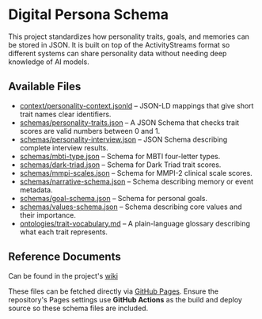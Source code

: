 # Digital Persona Schema

This project standardizes how personality traits, goals, and memories can be stored in JSON. It is built on top of the ActivityStreams format so different systems can share personality data without needing deep knowledge of AI models.

## Available Files

- [context/personality-context.jsonld](schema/context/personality-context.jsonld) – JSON-LD mappings that give short trait names clear identifiers.
- [schemas/personality-traits.json](schema/schemas/personality-traits.json) – A JSON Schema that checks trait scores are valid numbers between 0 and 1.
- [schemas/personality-interview.json](schema/schemas/personality-interview.json) – JSON Schema describing complete interview results.
- [schemas/mbti-type.json](schema/schemas/mbti-type.json) – Schema for MBTI four-letter types.
- [schemas/dark-triad.json](schema/schemas/dark-triad.json) – Schema for Dark Triad trait scores.
- [schemas/mmpi-scales.json](schema/schemas/mmpi-scales.json) – Schema for MMPI-2 clinical scale scores.
- [schemas/narrative-schema.json](schema/schemas/narrative-schema.json) – Schema describing memory or event metadata.
- [schemas/goal-schema.json](schema/schemas/goal-schema.json) – Schema for personal goals.
- [schemas/values-schema.json](schema/schemas/values-schema.json) – Schema describing core values and their importance.
- [ontologies/trait-vocabulary.md](schema/ontologies/trait-vocabulary.md) – A plain-language glossary describing what each trait represents.

## Reference Documents

Can be found in the project's [wiki](https://github.com/Hackshaven/digital-persona/wiki)

These files can be fetched directly via [GitHub Pages](https://hackshaven.github.io/digital-persona/). Ensure the repository's Pages settings use **GitHub Actions** as the build and deploy source so these schema files are included.

